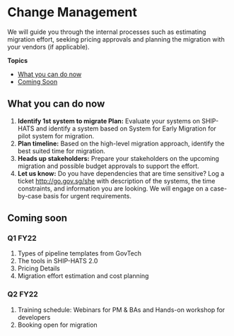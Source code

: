 # Change Management

We will guide you through the internal processes such as estimating migration effort, seeking pricing approvals and planning the migration with your vendors (if applicable).

**Topics**
- [What you can do now](#what-you-can-do-now)
- [Coming Soon](#coming-soon)

## What you can do now

1.	**Identify 1st system to migrate Plan:** Evaluate your systems on SHIP-HATS and identify a system based on System for Early Migration  for pilot system for migration.
2.	**Plan timeline:** Based on the high-level migration approach, identify the best suited time for migration.
3.	**Heads up stakeholders:** Prepare your stakeholders on the upcoming migration and possible budget approvals to support the effort. 
4.	**Let us know:** Do you have dependencies that are time sensitive? Log a ticket http://go.gov.sg/she with description of the systems, the time constraints, and information you are looking. We will engage on a case-by-case basis for urgent requirements. 

## Coming soon

### Q1 FY22

1.	Types of pipeline templates from GovTech
2.	The tools in SHIP-HATS 2.0
3.	Pricing Details
4.	Migration effort estimation and cost planning

### Q2 FY22

1.	Training schedule: Webinars for PM & BAs and Hands-on workshop for developers
2.	Booking open for migration